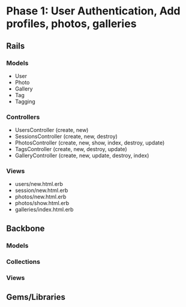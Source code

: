 # Phase 1: User Authentication, Add profiles, photos, galleries

## Rails
### Models
* User
* Photo
* Gallery
* Tag
* Tagging

### Controllers
* UsersController (create, new)
* SessionsController (create, new, destroy)
* PhotosController (create, new, show, index, destroy, update)
* TagsController (create, new, destroy, update)
* GalleryController (create, new, update, destroy, index)

### Views
* users/new.html.erb
* session/new.html.erb
* photos/new.html.erb
* photos/show.html.erb
* galleries/index.html.erb

## Backbone
### Models

### Collections

### Views

## Gems/Libraries
